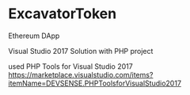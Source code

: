 # ExcavatorToken
Ethereum DApp

Visual Studio 2017 Solution
with PHP project

used PHP Tools for Visual Studio 2017 https://marketplace.visualstudio.com/items?itemName=DEVSENSE.PHPToolsforVisualStudio2017
